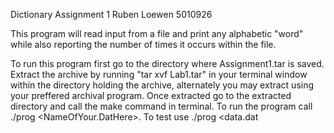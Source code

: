 Dictionary Assignment 1
Ruben Loewen 5010926

This program will read input from a file and print any alphabetic "word" while also reporting the number of times it occurs within the file.

To run this program first go to the directory where Assignment1.tar is saved. 
Extract the archive by running "tar xvf Lab1.tar" in your terminal window within the directory holding the archive, alternately you may extract using your preffered archival program. 
Once extracted go to the extracted directory and call the make command in terminal. 
To run the program call ./prog <NameOfYour.DatHere>. To test use ./prog <data.dat
